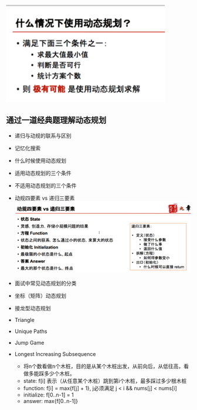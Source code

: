  ![subset](./assets/dp1.png)

## 通过一道经典题理解动态规划
- 递归与动规的联系与区别
- 记忆化搜索
- 什么时候使用动态规划
- 适用动态规划的三个条件
- 不适用动态规划的三个条件
- 动规四要素 vs 递归三要素
 ![subset](./assets/dp2.png)
- 面试中常见动态规划的分类
- 坐标（矩阵）动态规划
- 接龙型动态规划

- Triangle
- Unique Paths
- Jump Game
- Longest Increasing Subsequence
    -  将n个数看做n个木桩，目的是从某个木桩出发，从前向后，从低往高，看做多能踩多少个木桩。
    - state: f[i] 表示（从任意某个木桩）跳到第i个木桩，最多踩过多少根木桩
    - function: f[i] = max{f[j] + 1}, j必须满足 j < i && nums[j] < nums[i]
    - initialize: f[0..n-1] = 1
    - answer: max{f[0..n-1]}